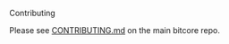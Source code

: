 Contributing

Please see [CONTRIBUTING.md](https://github.com/bitpay/bitcore/blob/master/CONTRIBUTING.md) on the main bitcore repo.
